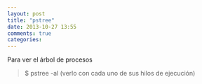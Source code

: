 ```yaml
---
layout: post
title: "pstree"
date: 2013-10-27 13:55
comments: true
categories: 
---
```

Para ver el árbol de procesos

>$ pstree -al   (verlo con cada uno de sus hilos de ejecución)

